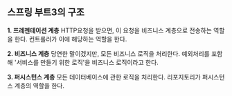 ## 스프링 부트3의 구조  

**1. 프레젠테이션 계층**
HTTP요청을 받으면, 이 요청을 비즈니스 계층으로 전송하는 역할을 한다. 컨트롤러가 이에 해당하는 역할을 한다.  

**2. 비즈니스 계층**
당연한 말이겠지만, 모든 비즈니스 로직을 처리한다. 예외처리를 포함해 '서비스를 만들기 위한 로직'을 비즈니스 로직이라고 한다.  

**3. 퍼시스턴스 계층**
모든 데이터베이스에 관한 로직을 처리한다. 리포지토리가 퍼시스턴스 계층의 역할을 한다.
